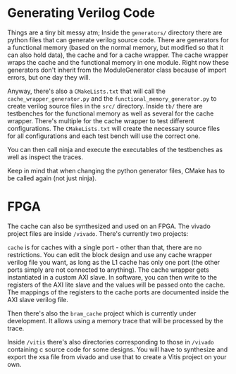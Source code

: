 # Generating Verilog Code

Things are a tiny bit messy atm; Inside the `generators/` directory there are python files that can generate verilog source code. There are generators for a functional memory (based on the normal memory, but modified so that it can also hold data), the cache and for a cache wrapper. The cache wrapper wraps the cache and the functional memory in one module. Right now these generators don't inherit from the ModuleGenerator class because of import errors, but one day they will.

Anyway, there's also a `CMakeLists.txt` that will call the `cache_wrapper_generator.py` and the `functional_memory_generator.py` to create verilog source files in the `src/` directory. Inside `tb/` there are testbenches for the functional memory as well as several for the cache wrapper. There's multiple for the cache wrapper to test different configurations. The `CMakeLists.txt` will create the necessary source files for all configurations and each test bench will use the correct one.

You can then call ninja and execute the executables of the testbenches as well as inspect the traces.

Keep in mind that when changing the python generator files, CMake has to be called again (not just ninja).

# FPGA

The cache can also be synthesized and used on an FPGA. The vivado project files are inside `/vivado`. There's currently two projects:

`cache` is for caches with a single port - other than that, there are no restrictions. You can edit the block design and use any cache wrapper verilog file you want, as long as the L1 cache has only one port (the other ports simply are not connected to anything). The cache wrapper gets instantiated in a custom AXI slave. In software, you can then write to the registers of the AXI lite slave and the values will be passed onto the cache. The mappings of the registers to the cache ports are documented inside the AXI slave verilog file.

Then there's also the `bram_cache` project which is currently under development. It allows using a memory trace that will be processed by the trace.

Inside `/vitis` there's also directories corresponding to those in `/vivado` containing c source code for some designs. You will have to synthesize and export the xsa file from vivado and use that to create a Vitis project on your own.

